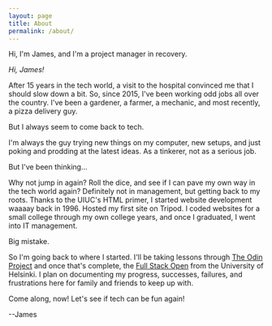 ```yaml
---
layout: page
title: About
permalink: /about/
---
```


Hi, I'm James, and I'm a project manager in recovery.

<i>Hi, James!</i>

After 15 years in the tech world, a visit to the hospital convinced me that I should slow down a bit. So, since 2015, I've been working odd jobs all over the country. I've been a gardener, a farmer, a mechanic, and most recently, a pizza delivery guy. 

But I always seem to come back to tech.

I'm always the guy trying new things on my computer, new setups, and just poking and prodding at the latest ideas. As a tinkerer, not as a serious job. 

But I've been thinking... 

Why not jump in again? Roll the dice, and see if I can pave my own way in the tech world again? Definitely not in management, but getting back to my roots. Thanks to the UIUC's HTML primer, I started website development waaaay back in 1996. Hosted my first site on Tripod. I coded websites for a small college through my own college years, and once I graduated, I went into IT management.

Big mistake.

So I'm going back to where I started. I'll be taking lessons through <a href="https://www.theodinproject.com">The Odin Project</a> and once that's complete, the <a href="https://fullstackopen.com/en/">Full Stack Open</a> from the University of Helsinki. I plan on documenting my progress, successes, failures, and frustrations here for family and friends to keep up with.

Come along, now! Let's see if tech can be fun again!

--James
